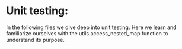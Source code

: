 # Unit testing:
In the following files we dive deep into unit testing.
Here we learn and familiarize ourselves with the utils.access_nested_map function to understand its purpose.
